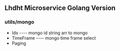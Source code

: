 ## Lhdht Microservice Golang Version

### utils/mongo
- Ids ---- mongo id string arr to mongo
- TimeFrame ---- mongo time frame select
- Paging